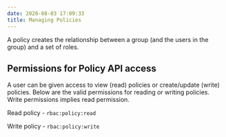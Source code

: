 ```yaml
---
date: 2020-08-03 17:09:33
title: Managing Policies
---
```


A policy creates the relationship between a group (and the users in the
group) and a set of roles.

## Permissions for Policy API access

A user can be given access to view (read) policies or create/update
(write) policies. Below are the valid permissions for reading or writing
policies. Write permissions implies read permission.

Read policy - ` rbac:policy:read `

Write policy - ` rbac:policy:write `